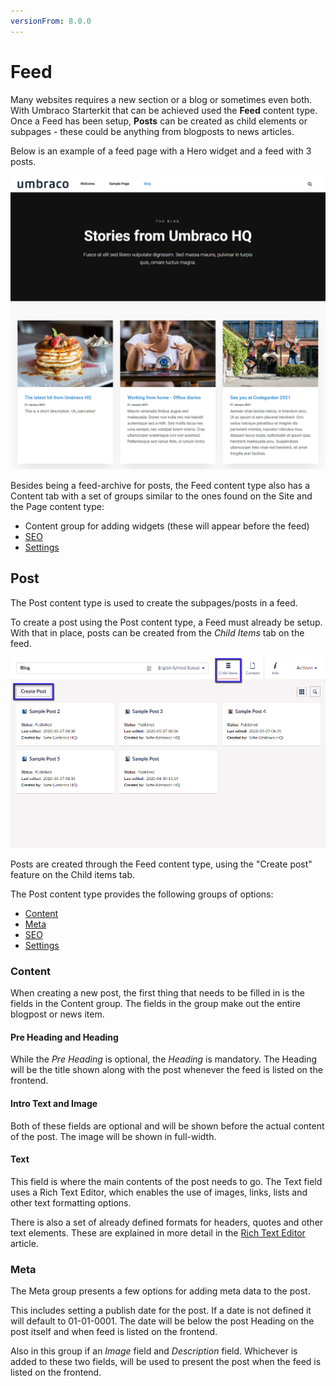 ```yaml
---
versionFrom: 8.0.0
---
```


# Feed

Many websites requires a new section or a blog or sometimes even both. With Umbraco Starterkit that can be achieved used the **Feed** content type. Once a Feed has been setup, **Posts** can be created as child elements or subpages - these could be anything from blogposts to news articles.

Below is an example of a feed page with a Hero widget and a feed with 3 posts.

![Example of the Feed page](images/feed-sample.png)

Besides being a feed-archive for posts, the Feed content type also has a Content tab with a set of groups similar to the ones found on the Site and the Page content type:

* Content group for adding widgets (these will appear before the feed)
* [SEO](../../Settings/Specific-Settings/#seo)
* [Settings](../../Settings/Specific-Settings/#settings)

## Post

The Post content type is used to create the subpages/posts in a feed.

To create a post using the Post content type, a Feed must already be setup. With that in place, posts can be created from the *Child Items* tab on the feed.

![Create posts from the Child items tab on the feed content item](images/child-items-tab.png)

Posts are created through the Feed content type, using the "Create post" feature on the Child items tab.

The Post content type provides the following groups of options:

* [Content](#content)
* [Meta](#meta)
* [SEO](../../Settings/Specific-Settings/#seo)
* [Settings](../../Settings/Specific-Settings/#settings)

### Content

When creating a new post, the first thing that needs to be filled in is the fields in the Content group. The fields in the group make out the entire blogpost or news item.

#### Pre Heading and Heading

While the *Pre Heading* is optional, the *Heading* is mandatory. The Heading will be the title shown along with the post whenever the feed is listed on the frontend.

#### Intro Text and Image

Both of these fields are optional and will be shown before the actual content of the post. The image will be shown in full-width.

#### Text

This field is where the main contents of the post needs to go. The Text field uses a Rich Text Editor, which enables the use of images, links, lists and other text formatting options.

There is also a set of already defined formats for headers, quotes and other text elements. These are explained in more detail in the [Rich Text Editor]() article.

### Meta

The Meta group presents a few options for adding meta data to the post.

This includes setting a publish date for the post. If a date is not defined it will default to 01-01-0001. The date will be below the post Heading on the post itself and when feed is listed on the frontend.

Also in this group if an *Image* field and *Description* field. Whichever is added to these two fields, will be used to present the post when the feed is listed on the frontend.
